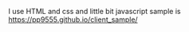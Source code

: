 I use HTML and css and little bit javascript
  sample is   https://pp9555.github.io/client_sample/
  

